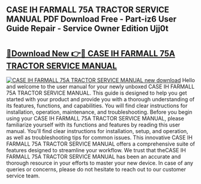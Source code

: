 ## CASE IH FARMALL 75A TRACTOR SERVICE MANUAL PDF Download Free - Part-iz6 User Guide Repair - Service Owner Edition Ujj0t

# <h2><a href="http://bc82696.oget.top/?id=CASE+IH+FARMALL+75A+TRACTOR+SERVICE+MANUAL">🔗Download New 👉🔴 CASE IH FARMALL 75A TRACTOR SERVICE MANUAL</a></h2>

[![CASE IH FARMALL 75A TRACTOR SERVICE MANUAL new download](https://i.imgur.com/5g1atiW.png)](http://bc82696.oget.top/?id=CASE+IH+FARMALL+75A+TRACTOR+SERVICE+MANUAL)
Hello and welcome to the user manual for your newly unboxed CASE IH FARMALL 75A TRACTOR SERVICE MANUAL. This guide is designed to help you get started with your product and provide you with a thorough understanding of its features, functions, and capabilities. You will find clear instructions for installation, operation, maintenance, and troubleshooting. Before you begin using your CASE IH FARMALL 75A TRACTOR SERVICE MANUAL, please familiarize yourself with its functions and features by reading this user manual. You'll find clear instructions for installation, setup, and operation, as well as troubleshooting tips for common issues. This innovative CASE IH FARMALL 75A TRACTOR SERVICE MANUAL offers a comprehensive suite of features designed to streamline your workflow. We trust that theCASE IH FARMALL 75A TRACTOR SERVICE MANUAL has been an accurate and thorough resource in your efforts to master your new device. In case of any queries or concerns, please do not hesitate to reach out to our customer service team.
